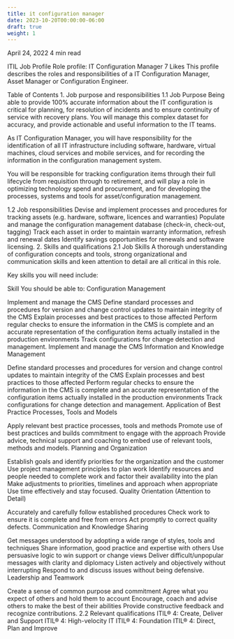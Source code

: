 ```yaml
---
title: it configuration manager
date: 2023-10-20T00:00:00-06:00
draft: true
weight: 1
---
```



April 24, 2022
4 min read

ITIL
Job Profile
Role profile: IT Configuration Manager
7 Likes
This profile describes the roles and responsibilities of a IT Configuration Manager, Asset Manager or Configuration Engineer.

Table of Contents
1. 
Job purpose and responsibilities
1.1 Job Purpose
Being able to provide 100% accurate information about the IT configuration is critical for planning, for resolution of incidents and to ensure continuity of service with recovery plans. You will manage this complex dataset for accuracy, and provide actionable and useful information to the IT teams.

As IT Configuration Manager, you will have responsibility for the identification of all IT infrastructure including software, hardware, virtual machines, cloud services and mobile services, and for recording the information in the configuration management system.

You will be responsible for tracking configuration items through their full lifecycle from requisition through to retirement, and will play a role in optimizing technology spend and procurement, and for developing the processes, systems and tools for asset/configuration management.

1.2 Job responsibilities
Devise and implement processes and procedures for tracking assets (e.g. hardware, software, licences and warranties)
Populate and manage the configuration management database (check-in, check-out, tagging)
Track each asset in order to maintain warranty information, refresh and renewal dates
Identify savings opportunities for renewals and software licensing.
2. 
Skills and qualifications
2.1 Job Skills
A thorough understanding of configuration concepts and tools, strong organizational and communication skills and keen attention to detail are all critical in this role.

Key skills you will need include:

Skill
You should be able to:
Configuration Management

Implement and manage the CMS
Define standard processes and procedures for version and change control updates to maintain integrity of the CMS
Explain processes and best practices to those affected
Perform regular checks to ensure the information in the CMS is complete and an accurate representation of the configuration items actually installed in the production environments
Track configurations for change detection and management.
Implement and manage the CMS
Information and Knowledge Management

Define standard processes and procedures for version and change control updates to maintain integrity of the CMS
Explain processes and best practices to those affected
Perform regular checks to ensure the information in the CMS is complete and an accurate representation of the configuration items actually installed in the production environments
Track configurations for change detection and management.
Application of Best Practice Processes, Tools and Models

Apply relevant best practice processes, tools and methods
Promote use of best practices and builds commitment to engage with the approach
Provide advice, technical support and coaching to embed use of relevant tools, methods and models.
Planning and Organization

Establish goals and identify priorities for the organization and the customer
Use project management principles to plan work
Identify resources and people needed to complete work and factor their availability into the plan
Make adjustments to priorities, timelines and approach when appropriate
Use time effectively and stay focused.
Quality Orientation (Attention to Detail)

Accurately and carefully follow established procedures
Check work to ensure it is complete and free from errors
Act promptly to correct quality defects.
Communication and Knowledge Sharing

Get messages understood by adopting a wide range of styles, tools and techniques
Share information, good practice and expertise with others
Use persuasive logic to win support or change views
Deliver difficult/unpopular messages with clarity and diplomacy
Listen actively and objectively without interrupting
Respond to and discuss issues without being defensive.
Leadership and Teamwork

Create a sense of common purpose and commitment
Agree what you expect of others and hold them to account
Encourage, coach and advise others to make the best of their abilities
Provide constructive feedback and recognize contributions.
2.2 Relevant qualifications
ITIL® 4: Create, Deliver and Support
ITIL® 4: High-velocity IT
ITIL® 4: Foundation
ITIL® 4: Direct, Plan and Improve

